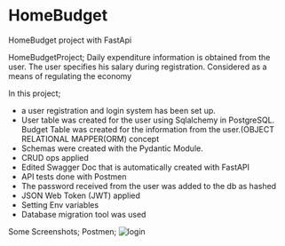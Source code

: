 # HomeBudget
HomeBudget project with FastApi

HomeBudgetProject; Daily expenditure information is obtained from the user. The user specifies his salary during registration. Considered as a means of regulating the economy


In this project;
- a user registration and login system has been set up.
- User table was created for the user using Sqlalchemy in PostgreSQL. Budget Table was created for the information from the user.(OBJECT RELATIONAL MAPPER(ORM) concept
- Schemas were created with the Pydantic Module. 
- CRUD ops applied
- Edited Swagger Doc that is automatically created with FastAPI
- API tests done with Postmen
- The password received from the user was added to the db as hashed
- JSON Web Token (JWT)  applied
- Setting Env variables
- Database migration tool was used

Some Screenshots;
Postmen;
![login](https://user-images.githubusercontent.com/75543671/169335476-b6902b1e-c3a9-44b8-aee7-04418c2b7728.png)

